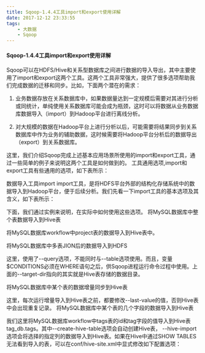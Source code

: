 ```yaml
---
title: Sqoop-1.4.4工具import和export使用详解
date: 2017-12-12 23:33:55
tags:
	- 大数据
	- Sqoop
---
```


#### Sqoop-1.4.4工具import和export使用详解

Sqoop可以在HDFS/Hive和关系型数据库之间进行数据的导入导出，其中主要使用了import和export这两个工具。这两个工具非常强大，提供了很多选项帮助我们完成数据的迁移和同步。比如，下面两个潜在的需求：  

1. 业务数据存放在关系数据库中，如果数据量达到一定规模后需要对其进行分析或同统计，单纯使用关系数据库可能会成为瓶颈，这时可以将数据从业务数据库数据导入（import）到Hadoop平台进行离线分析。  

2. 对大规模的数据在Hadoop平台上进行分析以后，可能需要将结果同步到关系数据库中作为业务的辅助数据，这时候需要将Hadoop平台分析后的数据导出（export）到关系数据库。  

这里，我们介绍Sqoop完成上述基本应用场景所使用的import和export工具，通过一些简单的例子来说明这两个工具是如何做到的。
工具通用选项,import和export工具有些通用的选项，如下表所示：





数据导入工具import
import工具，是将HDFS平台外部的结构化存储系统中的数据导入到Hadoop平台，便于后续分析。我们先看一下import工具的基本选项及其含义，如下表所示：





下面，我们通过实例来说明，在实际中如何使用这些选项。
将MySQL数据库中整个表数据导入到Hive表


将MySQL数据库workflow中project表的数据导入到Hive表中。


将MySQL数据库中多表JION后的数据导入到HDFS

<!-- more -->
这里，使用了--query选项，不能同时与--table选项使用。而且，变量$CONDITIONS必须在WHERE语句之后，供Sqoop进程运行命令过程中使用。上面的--target-dir指向的其实就是Hive表存储的数据目录。

将MySQL数据库中某个表的数据增量同步到Hive表



这里，每次运行增量导入到Hive表之前，都要修改--last-value的值，否则Hive表中会出现重复记录。
将MySQL数据库中某个表的几个字段的数据导入到Hive表




我们这里将MySQL数据库workflow中tags表的id和tag字段的值导入到Hive表tag_db.tags。其中--create-hive-table选项会自动创建Hive表，
--hive-import选项会将选择的指定列的数据导入到Hive表。如果在Hive中通过SHOW TABLES无法看到导入的表，可以在conf/hive-site.xml中显式修改如下配置选项：




